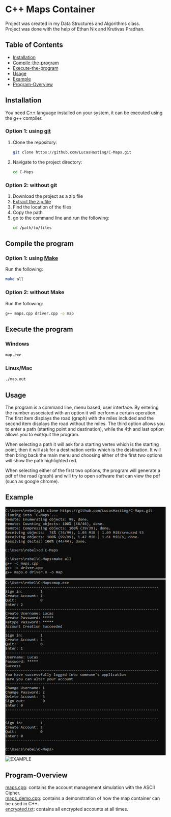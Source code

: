 # C++ Maps Container
Project was created in my Data Structures and Algorithms class.  
Project was done with the help of Ethan Nix and Krutivas Pradhan.  

## Table of Contents

- [Installation](#installation)
- [Compile-the-program](#compile-the-program)
- [Execute-the-program](#execute-the-program)
- [Usage](#usage)
- [Example](#example)
- [Program-Overview](#program-overview)

## Installation

You need [C++](https://sourceforge.net/projects/mingw/) language installed on your system, it can be executed using the g++ compiler.

### Option 1: using [git](https://git-scm.com/downloads)
1. Clone the repository:

    ```sh
    git clone https://github.com/LucasHasting/C-Maps.git
    ```

2. Navigate to the project directory:

    ```sh
    cd C-Maps
    ```
    
### Option 2: without git
1. Download the project as a zip file
2. [Extract the zip file](https://www.wikihow.com/Unzip-a-File)
3. Find the location of the files
4. Copy the path
5. go to the command line and run the following:
   ```sh
   cd /path/to/files
   ```

## Compile the program

### Option 1: using [Make](https://www.gnu.org/software/make/)
Run the following:
```sh
make all
```

### Option 2: without Make
Run the following:
```sh
g++ maps.cpp driver.cpp -o map
```

## Execute the program

### Windows
```sh
map.exe
```

### Linux/Mac
```sh
./map.out
```

## Usage
The program is a command line, menu based, user interface. By entering the number associated with an option it will perform a certain operation. The first item displays the road (graph) with the miles included and the second item displays the road without the miles. The third option allows you to enter a path (starting point and destination), while the 4th and last option allows you to exit/quit the program.

When selecting a path it will ask for a starting vertex which is the starting point, then it will ask for a destination vertix which is the destination. It will then bring back the main menu and choosing either of the first two options will show the path highlighted red.

When selecting either of the first two options, the program will generate a pdf of the road (graph) and will try to open software that can view the pdf (such as google chrome).

## Example

![EXAMPLE](examples/example1.png)  
![EXAMPLE](examples/example2.png)  
![EXAMPLE](examples/example3.png)  

## Program-Overview
[maps.cpp](): contains the account management simulation with the ASCII Cipher.  
[maps_demo.cpp](): contains a demonstration of how the map container can be used in C++.  
[encrypted.txt](): contains all encrypted accounts at all times.  
